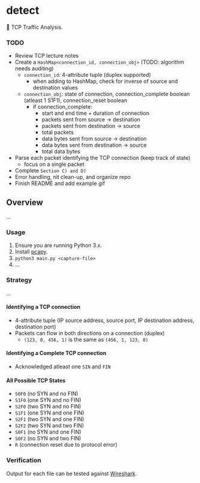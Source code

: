 # detect 
:vertical_traffic_light: TCP Traffic Analysis.

### TODO
+ Review TCP lecture notes
+ Create a `HashMap<connection_id, connection_obj>` (TODO: algorithm needs auditing)
  + `connection_id`: 4-attribute tuple (duplex supported)
    + when adding to HashMap, check for inverse of source and destination values
  + `connection_obj`: state of connection, connection_complete boolean (atleast 1 S1F1), connection_reset boolean
    + if connection_complete:
      + start and end time + duration of connection
      + packets sent from source &rightarrow; destination
      + packets sent from destination &rightarrow; source 
      + total packets
      + data bytes sent from source &rightarrow; destination
      + data bytes sent from destination &rightarrow; source 
      + total data bytes 
+ Parse each packet identifying the TCP connection (keep track of state)
  + focus on a single packet
+ Complete `Section C) and D)`
+ Error handling, nit clean-up, and organize repo
+ Finish README and add example gif

## Overview
...

### Usage 
1. Ensure you are running Python 3.x.
2. Install [pcapy](https://github.com/CoreSecurity/pcapy).
3. `python3 main.py <capture-file>`
4. ...

### Strategy
...

#### Identifying a TCP connection
+ 4-attribute tuple (IP source address, source port, IP destination address, destination port)
+ Packets can flow in both directions on a connection (duplex)
  + `(123, 0, 456, 1)` is the same as `(456, 1, 123, 0)`

#### Identifying a Complete TCP connection
+ Acknowledged atleast one `SIN` and `FIN`

#### All Possible TCP States
+ `S0F0` (no SYN and no FIN)
+ `S1F0` (one SYN and no FIN)
+ `S2F0` (two SYN and no FIN)
+ `S1F1` (one SYN and one FIN)
+ `S2F1` (two SYN and one FIN)
+ `S2F2` (two SYN and two FIN)
+ `S0F1` (no SYN and one FIN)
+ `S0F2` (no SYN and two FIN)
+ `R` (connection reset due to protocol error)

### Verification 
Output for each file can be tested against [Wireshark](https://www.wireshark.org/).
